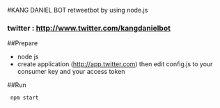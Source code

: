 #KANG DANIEL BOT
retweetbot by using node.js

### twitter : http://www.twitter.com/kangdanielbot

##Prepare
* node js
* create application (http://app.twitter.com) then edit config.js to your consumer key and your access token

##Run
```
 npm start
```